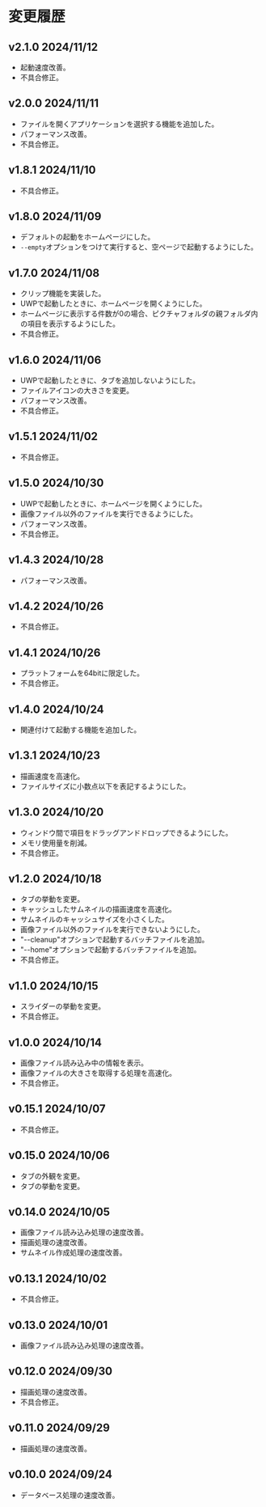 # 変更履歴

## v2.1.0 2024/11/12
* 起動速度改善。
* 不具合修正。

## v2.0.0 2024/11/11
* ファイルを開くアプリケーションを選択する機能を追加した。
* パフォーマンス改善。
* 不具合修正。

## v1.8.1 2024/11/10
* 不具合修正。

## v1.8.0 2024/11/09
* デフォルトの起動をホームページにした。
* `--empty`オプションをつけて実行すると、空ページで起動するようにした。

## v1.7.0 2024/11/08
* クリップ機能を実装した。
* UWPで起動したときに、ホームページを開くようにした。
* ホームページに表示する件数が0の場合、ピクチャフォルダの親フォルダ内の項目を表示するようにした。
* 不具合修正。

## v1.6.0 2024/11/06
* UWPで起動したときに、タブを追加しないようにした。
* ファイルアイコンの大きさを変更。
* パフォーマンス改善。
* 不具合修正。

## v1.5.1 2024/11/02
* 不具合修正。

## v1.5.0 2024/10/30
* UWPで起動したときに、ホームページを開くようにした。
* 画像ファイル以外のファイルを実行できるようにした。
* パフォーマンス改善。
* 不具合修正。

## v1.4.3 2024/10/28
* パフォーマンス改善。

## v1.4.2 2024/10/26
* 不具合修正。

## v1.4.1 2024/10/26
* プラットフォームを64bitに限定した。
* 不具合修正。

## v1.4.0 2024/10/24
* 関連付けて起動する機能を追加した。

## v1.3.1 2024/10/23
* 描画速度を高速化。
* ファイルサイズに小数点以下を表記するようにした。

## v1.3.0 2024/10/20
* ウィンドウ間で項目をドラッグアンドドロップできるようにした。
* メモリ使用量を削減。
* 不具合修正。

## v1.2.0 2024/10/18
* タブの挙動を変更。
* キャッシュしたサムネイルの描画速度を高速化。
* サムネイルのキャッシュサイズを小さくした。
* 画像ファイル以外のファイルを実行できないようにした。
* "--cleanup"オプションで起動するバッチファイルを追加。
* "--home"オプションで起動するバッチファイルを追加。
* 不具合修正。

## v1.1.0 2024/10/15
* スライダーの挙動を変更。
* 不具合修正。

## v1.0.0 2024/10/14
* 画像ファイル読み込み中の情報を表示。
* 画像ファイルの大きさを取得する処理を高速化。
* 不具合修正。

## v0.15.1 2024/10/07
* 不具合修正。

## v0.15.0 2024/10/06
* タブの外観を変更。
* タブの挙動を変更。

## v0.14.0 2024/10/05
* 画像ファイル読み込み処理の速度改善。
* 描画処理の速度改善。
* サムネイル作成処理の速度改善。

## v0.13.1 2024/10/02
* 不具合修正。

## v0.13.0 2024/10/01
* 画像ファイル読み込み処理の速度改善。

## v0.12.0 2024/09/30
* 描画処理の速度改善。
* 不具合修正。

## v0.11.0 2024/09/29
* 描画処理の速度改善。

## v0.10.0 2024/09/24
* データベース処理の速度改善。

